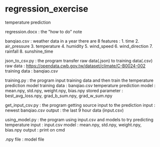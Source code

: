 # regression_exercise
temperature prediction

regression.docx : the "how to do" note

banqiao.csv : weather data in a year
              there are 8 features :  1. time
                                      2. air_pressure
                                      3. temperature
                                      4. humidity
                                      5. wind_speed
                                      6. wind_direction
                                      7. rainfall
                                      8. sunshine_time

json_to_csv.py : the program transfer raw data(.json) to training data(.csv)
                 raw data : https://opendata.cwb.gov.tw/dataset/climate/C-B0024-002
                 training data : banqiao.csv
                 
training.py : the program input training data and then train the temperature prediction model
              training data : banqiao.csv
              temperature prediction model : mean.npy, std.npy, weight.npy, bias.npy
              stored parameter : best_avg_loss.npy, grad_b_sum.npy, grad_w_sum.npy
              
get_input_csv.py : the program getting source input to the prediction
                   input : newest banqiao.csv
                   output : the last 9 hour data (input.csv)
                   
using_model.py : the program using input.csv and models to try predicting temperature
                 input : input.csv
                 model : mean.npy, std.npy, weight.npy, bias.npy
                 output : print on cmd
                 
.npy file : model file

